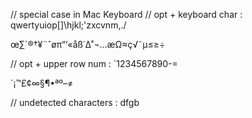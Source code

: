 // special case in Mac Keyboard
// opt + keyboard char : qwertyuiop[]\hjkl;'zxcvnm,./

œ∑´®†¥¨ˆøπ“‘«åß˙∆˚¬…æΩ≈ç√˜µ≤≥÷

// opt + upper row num : `1234567890-=

`¡™£¢∞§¶•ªº–≠

// undetected characters : dfgb
